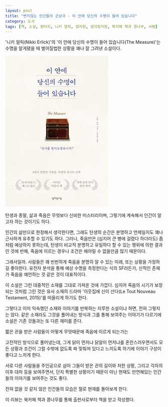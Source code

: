 ```yaml
---
layout: post
title: "변치않는 인간들의 군상극 - 이 안에 당신의 수명이 들어 있습니다"
category: 도서
tags: [책, 소설, 판타지, 니키 얼릭, 정지현, 생각정거장, 북카페 책과 콩나무, 서평]
---
```


'니키 얼릭(Nikki Erlick)'의
'이 안에 당신의 수명이 들어 있습니다(The Measure)'는
수명을 알게됐을 때 벌어질법한 상황을 꽤나 잘 그려낸 소설이다.

![표지](/images/the-measure-book-h480.jpg)

탄생과 종말, 삶과 죽음은 무엇보다 신비한 미스터리이며,
그렇기에 계속해서 인간이 알고자 하는 것이기도 하다.

인간의 삶만으로 한정해서 생각한다면,
그래도 탄생의 순간은 분명하고
언제일지도 꽤나 근사하게 유추할 수 있기도 하다.
그러나, 죽음만은 (심지어 큰 병에 걸렸다 하더라도) 좀처럼 예상하지 못하는데,
탄생이 비교적 분명하고 유일하다 할 수 있는 행위에 의한 결과인 것에 반해,
죽음에 이르는 경우나 조건은 헤아릴 수 없을만큼 많기 때문이다.

그래서일까.
사람들은 꽤 빈번하게 죽음을 분명히 알 수 있는 미래, 또는 상황을 가정하길 좋아한다.
유전자 분석을 통해 예상 수명을 측정한다는 식의 SF라든가,
신적인 존재가 죽음을 예언하는 것 같은 것이 대표적이다.

이 소설은 그런 대중적인 소재를 그대로 가져온 것에 가깝다.
심지어 죽음의 시기가 보장되는 것처럼 그린 것은
유사 소재의 드라마 '이웃집에 신이 산다(Le Tout Nouveau Testament, 2015)'를 떠올리게 하기도 한다.

그렇다고 이미 익숙했던 소재와 이야기를 반복하는 지루한 소설이냐 하면, 전혀 그렇지는 않다.
같은 소재라도 그것을 풀어내는 방식과
그를 통해 보여주는 이야기가 다르기에
소설은 기존 것들과는 또 다른 재미를 준다.

짧은 끈을 받은 사람들이 어떻게 무엇때문에 죽음에 이르게 되는가는
<!-- 개인적으로 그리스식 예언이라고 이름붙여 말하곤 하는 -->
고전적인 방식으로 풀어냈는데,
그게 닭이 먼저냐 닭알이 먼저냐를 혼란스러우면서도
모든 상황과 조건이 그럴 수밖에 없도록 짜 맞춰져 있다고 느끼도록 하기에
이야기 구성이 좋다고 느끼게 한다.

서로 다른 사람들을 주인공으로 삼아
그들이 받은 끈의 길이와 처한 상황,
그리고 각자의 이후 대처 등을 보여주면서,
단지 특별한 상황이기 때문이 아닌
현재도 만연해있는 인간들의 이야기를 보여주는 것도 좋다.

전혀 없을 것 같지 않은 인간들의 모습은
절로 현재를 돌아보게 한다.



<div class="im im-info">
이 리뷰는 북카페 책과 콩나무를 통해 출판사로부터 책을 받고 작성했다.
</div>
